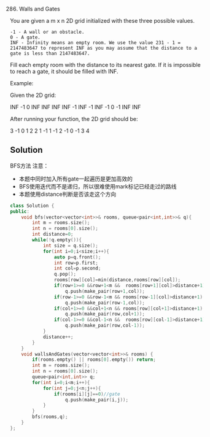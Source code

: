 286. Walls and Gates

You are given a m x n 2D grid initialized with these three possible values.

    -1 - A wall or an obstacle.
    0 - A gate.
    INF - Infinity means an empty room. We use the value 231 - 1 = 2147483647 to represent INF as you may assume that the distance to a gate is less than 2147483647.

Fill each empty room with the distance to its nearest gate. If it is impossible to reach a gate, it should be filled with INF.

Example: 

Given the 2D grid:

INF  -1  0  INF
INF INF INF  -1
INF  -1 INF  -1
  0  -1 INF INF

After running your function, the 2D grid should be:

  3  -1   0   1
  2   2   1  -1
  1  -1   2  -1
  0  -1   3   4

## Solution

BFS方法
注意：
- 本题中同时加入所有gate一起遍历是更加高效的
- BFS使用迭代而不是递归，所以很难使用mark标记已经走过的路线
- 本题使用distance判断是否该走这个方向

```C++
class Solution {
public:
    void bfs(vector<vector<int>>& rooms, queue<pair<int,int>>& q){
        int m = rooms.size();
        int n = rooms[0].size();
        int distance=0;
        while(!q.empty()){
            int size = q.size();
            for(int i=0;i<size;i++){
                auto p=q.front();
                int row=p.first;
                int col=p.second;
                q.pop();
                rooms[row][col]=min(distance,rooms[row][col]);
                if(row+1>=0 &&row+1<m &&  rooms[row+1][col]>distance+1)
                    q.push(make_pair(row+1,col));
                if(row-1>=0 &&row-1<m && rooms[row-1][col]>distance+1)
                    q.push(make_pair(row-1,col));
                if(col+1>=0 &&col+1<n && rooms[row][col+1]>distance+1)
                    q.push(make_pair(row,col+1));
                if(col-1>=0 &&col-1<n &&  rooms[row][col-1]>distance+1)
                    q.push(make_pair(row,col-1));
            }
            distance++;
        }
    }
    void wallsAndGates(vector<vector<int>>& rooms) {
        if(rooms.empty() || rooms[0].empty()) return;
        int m = rooms.size();
        int n = rooms[0].size();
        queue<pair<int,int>> q;
        for(int i=0;i<m;i++){
            for(int j=0;j<n;j++){
                if(rooms[i][j]==0)//gate
                    q.push(make_pair(i,j));
            }
        }
        bfs(rooms,q);
    }
};
```